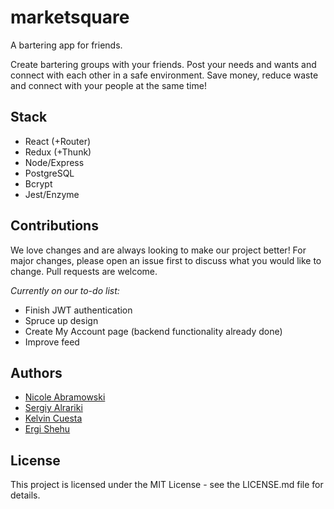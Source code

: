 # marketsquare
A bartering app for friends. 

Create bartering groups with your friends. Post your needs and wants and connect with each other in a safe environment. Save money, reduce waste and connect with your people at the same time!

## Stack
* React (+Router)
* Redux (+Thunk)
* Node/Express
* PostgreSQL
* Bcrypt
* Jest/Enzyme

## Contributions

We love changes and are always looking to make our project better! For major changes, please open an issue first to discuss what you would like to change. Pull requests are welcome.

_Currently on our to-do list:_

* Finish JWT authentication
* Spruce up design
* Create My Account page (backend functionality already done)
* Improve feed

## Authors
* [Nicole Abramowski](https://github.com/nabramow)
* [Sergiy Alrariki](https://github.com/Serrzhik)
* [Kelvin Cuesta](https://github.com/kelvinscuesta)
* [Ergi Shehu](https://github.com/Ergi516)

## License

This project is licensed under the MIT License - see the LICENSE.md file for details.
